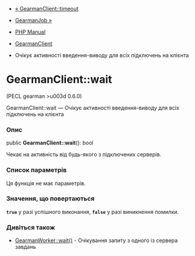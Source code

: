 - [« GearmanClient::timeout](gearmanclient.timeout.md)
- [GearmanJob »](class.gearmanjob.md)

- [PHP Manual](index.md)
- [GearmanClient](class.gearmanclient.md)
- Очікує активності введення-виводу для всіх підключень на клієнта

# GearmanClient::wait

(PECL gearman \>u003d 0.6.0)

GearmanClient::wait — Очікує активності введення-виводу для всіх
підключень на клієнта

### Опис

public **GearmanClient::wait**(): bool

Чекає на активність від будь-якого з підключених серверів.

### Список параметрів

Ця функція не має параметрів.

### Значення, що повертаються

**`true`** у разі успішного виконання, **`false`** у разі
виникнення помилки.

### Дивіться також

- [GearmanWorker::wait()](gearmanworker.wait.md) - Очікування запиту
з одного із сервера завдань
